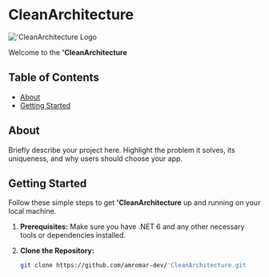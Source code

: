 # CleanArchitecture

!['CleanArchitecture Logo](https://blog.cleancoder.com/uncle-bob/images/2012-08-13-the-clean-architecture/CleanArchitecture.jpg)

Welcome to the **'CleanArchitecture**

## Table of Contents

- [About](#about)
- [Getting Started](#getting-started)


## About

Briefly describe your project here. Highlight the problem it solves, its uniqueness, and why users should choose your app.

## Getting Started

Follow these simple steps to get **'CleanArchitecture** up and running on your local machine.

1. **Prerequisites:** Make sure you have .NET 6 and any other necessary tools or dependencies installed.

2. **Clone the Repository:**
   ```bash
   git clone https://github.com/amromar-dev/'CleanArchitecture.git
